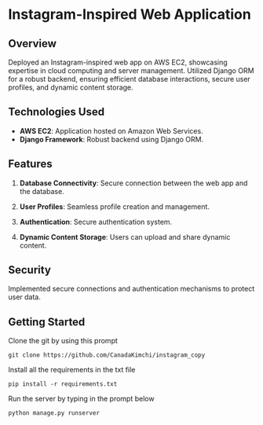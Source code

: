 # Instagram-Inspired Web Application

## Overview

Deployed an Instagram-inspired web app on AWS EC2, showcasing expertise in cloud computing and server management. Utilized Django ORM for a robust backend, ensuring efficient database interactions, secure user profiles, and dynamic content storage.

## Technologies Used

- **AWS EC2**: Application hosted on Amazon Web Services.
- **Django Framework**: Robust backend using Django ORM.

## Features

1. **Database Connectivity**: Secure connection between the web app and the database.

2. **User Profiles**: Seamless profile creation and management.

3. **Authentication**: Secure authentication system.

4. **Dynamic Content Storage**: Users can upload and share dynamic content.

## Security

Implemented secure connections and authentication mechanisms to protect user data.

## Getting Started
Clone the git by using this prompt
```
git clone https://github.com/CanadaKimchi/instagram_copy
```
 Install all the requirements in the txt file
```
pip install -r requirements.txt
```
Run the server by typing in the prompt below
```
python manage.py runserver
```

